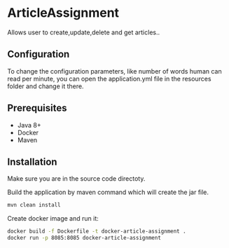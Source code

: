 # ArticleAssignment
Allows user to create,update,delete and get articles..

## Configuration
To change the configuration parameters, like number of words human can read per minute, you can open the application.yml file in the resources folder and change it there.

## Prerequisites

- Java 8+
- Docker
- Maven

## Installation

Make sure you are in the source code directoty.

Build the application by maven command which will create the jar file.
```sh
mvn clean install
```

Create docker image and run it:
```sh
docker build -f Dockerfile -t docker-article-assignment .
docker run -p 8085:8085 docker-article-assignment
```
